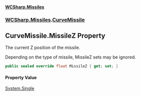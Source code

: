 #### [WCSharp\.Missiles](README.md 'README')
### [WCSharp\.Missiles](WCSharp.Missiles.md 'WCSharp\.Missiles').[CurveMissile](WCSharp.Missiles.CurveMissile.md 'WCSharp\.Missiles\.CurveMissile')

## CurveMissile\.MissileZ Property

The current Z position of the missile\.

Depending on the type of missile, MissileZ sets may be ignored.

```csharp
public sealed override float MissileZ { get; set; }
```

#### Property Value
[System\.Single](https://learn.microsoft.com/en-us/dotnet/api/system.single 'System\.Single')